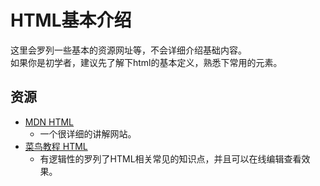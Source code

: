 # HTML基本介绍
这里会罗列一些基本的资源网址等，不会详细介绍基础内容。  
如果你是初学者，建议先了解下html的基本定义，熟悉下常用的元素。
## 资源
- [MDN HTML](https://developer.mozilla.org/zh-CN/docs/Web/HTML)
    - 一个很详细的讲解网站。
- [菜鸟教程 HTML](https://www.runoob.com/html/html-tutorial.html)
    - 有逻辑性的罗列了HTML相关常见的知识点，并且可以在线编辑查看效果。